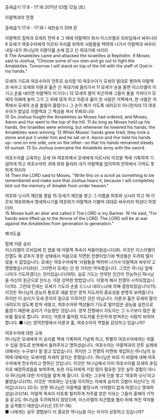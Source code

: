출애굽기 17:8 - 17:18 
2011년 03월 12일 (토)

아말렉과의 전쟁



출애굽기 17:8 - 17:18 / 새찬송가 309 장


아말렉의 침략과 모세의 전략
8 그 때에 아말렉이 와서 이스라엘과 르비딤에서 싸우니라 9 모세가 여호수아에게 이르되 우리를 위하여 사람들을 택하여 나가서 아말렉과 싸우라 내일 내가 하나님의 지팡이를 손에 잡고 산 꼭대기에 서리라  
8 The Amalekites came and attacked the Israelites at Rephidim. 9 Moses said to Joshua, "Choose some of our men and go out to fight the Amalekites. Tomorrow I will stand on top of the hill with the staff of God in my hands." 

모세의 기도와 여호수아의 전투로 승리함
10 여호수아가 모세의 말대로 행하여 아말렉과 싸우고 모세와 아론과 훌은 산 꼭대기에 올라가서 11 모세가 손을 들면 이스라엘이 이기고 손을 내리면 아말렉이 이기더니 12 모세의 팔이 피곤하매 그들이 돌을 가져다가 모세의 아래에 놓아 그가 그 위에 앉게 하고 아론과 훌이 한 사람은 이쪽에서, 한 사람은 저쪽에서 모세의 손을 붙들어 올렸더니 그 손이 해가 지도록 내려오지 아니한지라 13 여호수아가 칼날로 아말렉과 그 백성을 쳐서 무찌르니라  
10 So Joshua fought the Amalekites as Moses had ordered, and Moses, Aaron and Hur went to the top of the hill. 11 As long as Moses held up his hands, the Israelites were winning, but whenever he lowered his hands, the Amalekites were winning. 12 When Moses' hands grew tired, they took a stone and put it under him and he sat on it. Aaron and Hur held his hands up--one on one side, one on the other--so that his hands remained steady till sunset. 13 So Joshua overcame the Amalekite army with the sword. 

여호수아를 교육하는 모세
14 여호와께서 모세에게 이르시되 이것을 책에 기록하여 기념하게 하고 여호수아의 귀에 외워 들리라 내가 아말렉을 없이하여 천하에서 기억도 못 하게 하리라  
14 Then the LORD said to Moses, "Write this on a scroll as something to be remembered and make sure that Joshua hears it, because I will completely blot out the memory of Amalek from under heaven." 

여호와 닛시의 제단을 쌓음
15 모세가 제단을 쌓고 그 이름을 여호와 닛시라 하고 16 이르되 여호와께서 맹세하시기를 여호와가 아말렉과 더불어 대대로 싸우리라 하셨다 하였더라  
15 Moses built an altar and called it The LORD is my Banner. 16 He said, "For hands were lifted up to the throne of the LORD. The LORD will be at war against the Amalekites from generation to generation."

해석도움





함께 이룬 승리  
이스라엘이 르비딤에 진 쳤을 때 아말렉 족속이 쳐들어왔습니다(8). 이것은 이스라엘이 진열도 채 갖추지 못한 상태에서 처음으로 직면한 전쟁이었기에 백성들은 두려워 떨지 않을 수 없었습니다. 모세는 여호수아에게 ‘사람들을 택하여 나가서 아말렉과 싸우라’고 명령했습니다(9상). 그러면서 모세는 단 한 가지만 약속했습니다. 그것은 하나님 앞에 나아가 기도하겠다는 것이었습니다(9하). 실로 기도는 연약한 인간이 전능하신 하나님을 자신의 원군으로 만드는 가장 강력한 방법입니다. 이렇게 해서 전쟁이 시작되었습니다(10). 그런데 전세는 모세가 기도의 손을 드느냐 내리느냐에 의해 결정되었습니다(11). 이것은 하나님의 권능의 통로로 세움 받은 영적 지도자의 중요성을 분명히 보여줍니다. 하지만 이 승리가 모세 혼자의 힘으로 이루어진 것은 아닙니다. 아론과 훌은 모세의 팔이 내려오지 않도록 받쳐 세웠고, 여호수아와 백성들이 기도로 말미암은 권능을 실천으로 옮겼기 때문에 승리가 가능했던 것입니다. 영적 전쟁에서 지도자는 그 누구보다 많은 중보를 필요로 합니다. 우리는 아론과 훌처럼 지도자를 든든하게 받쳐주는 사람이 되어야 합니다. 
■ 나는 영적전쟁에서 아론과 훌, 여호수아의 역할을 감당하고 있습니까?

여호수아에 대한 교육  
하나님은 모세에게 이 승리를 책에 기록하여 기념케 하고, 특별히 여호수아에게는 외울 수 있을 정도로 반복해서 들려주라고 명하셨습니다. 여호수아는 아말렉과의 전투 실제에 대해서는 누구보다 잘 알고 있었습니다. 하지만 그 전쟁의 이면에 개입하신 하나님의 능력에 대해서는 모세처럼 자세히 알지는 못했습니다. 하나님은 바로 이 비밀에 대해 여호수아에게 전수하라고 명하신 것입니다. 이것은 하나님께서 이미 여호수아를 모세의 후임자로 예정하셨음을 보여주며, 또한 지도자에게 가장 많이 필요한 것은 실무 경험이 아니라 하나님에 대한 지식임을 알게 해 줍니다. 모세는 그곳에 단을 쌓고 ‘여호와 닛시’라고 불렀습니다(15). 이것은 ‘여호와는 당신을 의지하는 자에게 승리의 깃발이 되신다’는 의미입니다(시 20:5). 한편 하나님은 아말렉을 멸망시켜 기억함이 없게 하겠다고 맹세하셨습니다(14). 아말렉 족속이 이토록 철저하게 저주를 받은 이유는 그들이 홍해의 기적을 듣고도 하나님을 두려워하지 않았으며, 이스라엘의 피곤함을 틈타 뒤에 쳐진 약자들을 공격했기 때문입니다(신 25:17-18).  
■ 나에게는 실무 경험보다 더 중요한 하나님을 아는 지식이 성장하고 있습니까?
